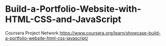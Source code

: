 # Build-a-Portfolio-Website-with-HTML-CSS-and-JavaScript
Coursera Project Network https://www.coursera.org/learn/showcase-build-a-portfolio-website-html-css-javascript/
